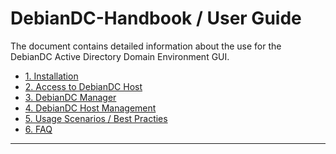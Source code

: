 # DebianDC-Handbook / User Guide

The document contains detailed information about the use for the DebianDC Active Directory Domain Environment GUI.

- [1. Installation](https://github.com/eesmer/DebianDC/blob/master/docs/installation.md)
- [2. Access to DebianDC Host](https://github.com/eesmer/DebianDC/blob/master/docs/access_to_debiandc.md)
- [3. DebianDC Manager](https://github.com/eesmer/DebianDC/blob/master/docs/debiandc-manager.md)
- [4. DebianDC Host Management](https://github.com/eesmer/DebianDC/blob/master/docs/host-management.md)
- [5. Usage Scenarios / Best Practies]()
- [6. FAQ]()
---
